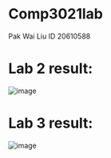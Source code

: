 # Comp3021lab
Pak Wai Liu ID 20610588

# Lab 2 result: 

![image](https://user-images.githubusercontent.com/67176560/155654773-a985cac1-31d6-42bd-96d0-4c488af82d2b.png)

# Lab 3 result:
![image](https://user-images.githubusercontent.com/67176560/157674394-490c8c47-7292-4c8c-9b89-f5ad48e782fb.png)
